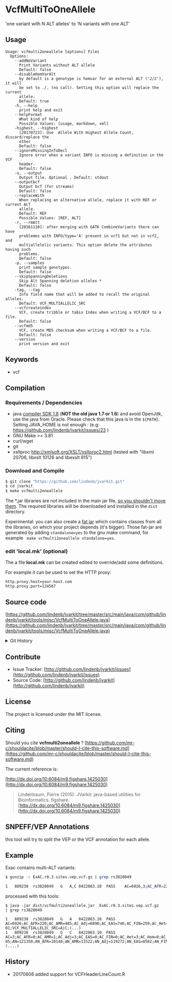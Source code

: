# VcfMultiToOneAllele

'one variant with N ALT alleles' to 'N variants with one ALT'


## Usage

```
Usage: vcfmulti2oneallele [options] Files
  Options:
    --addNoVariant
      Print Variants without ALT allele
      Default: false
    --disableHomVarAlt
      by default is a genotype is homvar for an external ALT ('2/2'), it will 
      be set to ./. (no call). Setting this option will replace the current 
      allele. 
      Default: true
    -h, --help
      print help and exit
    --helpFormat
      What kind of help
      Possible Values: [usage, markdown, xml]
    -highest, --highest
      [20170723]: Use  Allele With Highest Allele Count, discard/replace the 
      other 
      Default: false
    --ignoreMissingInfoDecl
      Ignore error when a variant INFO is missing a definition in the VCF 
      header. 
      Default: false
    -o, --output
      Output file. Optional . Default: stdout
    --outputbcf
      Output bcf (for streams)
      Default: false
    --replaceWith
      When replacing an alternative allele, replace it with REF or current ALT 
      allele. 
      Default: REF
      Possible Values: [REF, ALT]
    -r, --rmAtt
      [20161110]: after merging with GATK CombineVariants there can have 
      problemes with INFO/type='A' present in vcf1 but not in vcf2, and 
      multiallelelic variants. This option delete the attributes having such 
      problems. 
      Default: false
    -p, --samples
      print sample genotypes.
      Default: false
    --skipSpanningDeletions
      Skip Alt Spanning deletion alleles *
      Default: false
    -tag, --tag
      Info field name that will be added to recall the original alleles.
      Default: VCF_MULTIALLELIC_SRC
    --vcfcreateindex
      VCF, create tribble or tabix Index when writing a VCF/BCF to a file.
      Default: false
    --vcfmd5
      VCF, create MD5 checksum when writing a VCF/BCF to a file.
      Default: false
    --version
      print version and exit

```


## Keywords

 * vcf


## Compilation

### Requirements / Dependencies

* java [compiler SDK 1.8](http://www.oracle.com/technetwork/java/index.html) (**NOT the old java 1.7 or 1.6**) and avoid OpenJdk, use the java from Oracle. Please check that this java is in the `${PATH}`. Setting JAVA_HOME is not enough : (e.g: https://github.com/lindenb/jvarkit/issues/23 )
* GNU Make >= 3.81
* curl/wget
* git
* xsltproc http://xmlsoft.org/XSLT/xsltproc2.html (tested with "libxml 20706, libxslt 10126 and libexslt 815")


### Download and Compile

```bash
$ git clone "https://github.com/lindenb/jvarkit.git"
$ cd jvarkit
$ make vcfmulti2oneallele
```

The *.jar libraries are not included in the main jar file, [so you shouldn't move them](https://github.com/lindenb/jvarkit/issues/15#issuecomment-140099011 ).
The required libraries will be downloaded and installed in the `dist` directory.

Experimental: you can also create a [fat jar](https://stackoverflow.com/questions/19150811/) which contains classes from all the libraries, on which your project depends (it's bigger). Those fat-jar are generated by adding `standalone=yes` to the gnu make command, for example ` make vcfmulti2oneallele standalone=yes`.

### edit 'local.mk' (optional)

The a file **local.mk** can be created edited to override/add some definitions.

For example it can be used to set the HTTP proxy:

```
http.proxy.host=your.host.com
http.proxy.port=124567
```
## Source code 

[https://github.com/lindenb/jvarkit/tree/master/src/main/java/com/github/lindenb/jvarkit/tools/misc/VcfMultiToOneAllele.java](https://github.com/lindenb/jvarkit/tree/master/src/main/java/com/github/lindenb/jvarkit/tools/misc/VcfMultiToOneAllele.java)


<details>
<summary>Git History</summary>

```
Thu Nov 9 17:26:59 2017 +0100 ; fixing various thinsg, updated burdenfiltergene ; https://github.com/lindenb/jvarkit/commit/3a11227727666eedb1e6c77c8e16f124db9956e5
Fri Sep 8 12:42:11 2017 +0200 ; gnomad spring + add test ; https://github.com/lindenb/jvarkit/commit/03445831f08a7e61c34d0c6fab5c4c6b4d647c6c
Fri Sep 8 11:29:13 2017 +0200 ; cont ; https://github.com/lindenb/jvarkit/commit/0c5035b59124ca18aba0405d0c616b565a32d10e
Fri Aug 4 16:40:02 2017 +0200 ; cont ; https://github.com/lindenb/jvarkit/commit/57f08e720a97f952bab81961431d83accdefeae3
Mon Jun 26 17:29:03 2017 +0200 ; burden ; https://github.com/lindenb/jvarkit/commit/a3b7abf21d07f0366e81816ebbb2cce26b2341e7
Fri Jun 23 16:37:51 2017 +0200 ; alt vs homref ; https://github.com/lindenb/jvarkit/commit/9ef5f8c8d0b33994515b0faac60e84b275ab34eb
Fri Jun 23 15:32:55 2017 +0200 ; updated vcf2multiallele ; https://github.com/lindenb/jvarkit/commit/9a69f3da7748ae43458e34f0cd3c0f052aa09b51
Fri Jun 23 15:26:55 2017 +0200 ; updated vcf2multiallele ; https://github.com/lindenb/jvarkit/commit/775e8ddcc38a3e283cf49d9287b06510d7634e31
Tue Jun 6 18:06:17 2017 +0200 ; postponed vcf ; https://github.com/lindenb/jvarkit/commit/bcd52318caf3cd76ce8662485ffaacaabde97caf
Mon May 22 17:20:59 2017 +0200 ; moving to jcommaner ; https://github.com/lindenb/jvarkit/commit/60cbfa764f7f5bacfdb78e48caf8f9b66e53a6a0
Thu May 11 16:20:27 2017 +0200 ; move to jcommander ; https://github.com/lindenb/jvarkit/commit/15b6fabdbdd7ce0d1e20ca51e1c1a9db8574a59e
Thu Apr 27 17:22:22 2017 +0200 ; cont jcommander ; https://github.com/lindenb/jvarkit/commit/0a27a246a537d2b48201596067652ea26bfc28d6
Fri Nov 25 12:30:34 2016 +0100 ; cont ; https://github.com/lindenb/jvarkit/commit/31949a5be3c9948eb6d6fa72a96e8cbcbc66796d
Mon Jan 25 18:43:22 2016 +0100 ; cont ; https://github.com/lindenb/jvarkit/commit/f49222d5a112d79fc4148f2a2a56e46a7ee5f517
Sat Jan 23 14:55:35 2016 +0100 ; factory builder ; https://github.com/lindenb/jvarkit/commit/d70912b7dbbca748cf4d45a0ba44a6bc70f804d7
Fri Nov 27 15:22:25 2015 +0100 ; cont ; https://github.com/lindenb/jvarkit/commit/04a83d5b9f0e69fd2f7087e519b0de3e2b4f9863
Tue Jul 21 17:15:14 2015 +0200 ; cont ; https://github.com/lindenb/jvarkit/commit/cc3230eabbfb7c2c9763528c63c1f42ae1281351
Mon Jul 6 16:14:07 2015 +0200 ; cont ; https://github.com/lindenb/jvarkit/commit/ee95fe6971b5655c61d7feb22e8fa877201a9ca6
Wed Jul 1 20:06:47 2015 +0200 ; cont ; https://github.com/lindenb/jvarkit/commit/a98d085769cbd9a4300329cda346ab0697d24c61
Wed Jul 1 19:37:31 2015 +0200 ; cont ; https://github.com/lindenb/jvarkit/commit/0c182acaac09c876387bbb4d0777fd6596284665
Tue Jun 30 17:45:37 2015 +0200 ; cont ; https://github.com/lindenb/jvarkit/commit/7c0d31b60217243a99bc4e1ea0045c9f885ba9bd
Mon Jun 29 16:03:33 2015 +0200 ; VcfMultiToOneAllele support samples in header ; https://github.com/lindenb/jvarkit/commit/70f05f90c0062763d380921d0c3a9cbcf33421a6
Fri Jun 5 12:42:21 2015 +0200 ; cont ; https://github.com/lindenb/jvarkit/commit/cc909f9f4ceea181bb65e4203e3fdbde176c6f2f
Tue Jun 2 16:04:16 2015 +0200 ; 'one variant, N ALT' to 'N variants one ALT' #tweet ; https://github.com/lindenb/jvarkit/commit/6019125b77027d0d11ec86c6ff8de72413be7263
```

</details>

## Contribute

- Issue Tracker: [http://github.com/lindenb/jvarkit/issues](http://github.com/lindenb/jvarkit/issues)
- Source Code: [http://github.com/lindenb/jvarkit](http://github.com/lindenb/jvarkit)

## License

The project is licensed under the MIT license.

## Citing

Should you cite **vcfmulti2oneallele** ? [https://github.com/mr-c/shouldacite/blob/master/should-I-cite-this-software.md](https://github.com/mr-c/shouldacite/blob/master/should-I-cite-this-software.md)

The current reference is:

[http://dx.doi.org/10.6084/m9.figshare.1425030](http://dx.doi.org/10.6084/m9.figshare.1425030)

> Lindenbaum, Pierre (2015): JVarkit: java-based utilities for Bioinformatics. figshare.
> [http://dx.doi.org/10.6084/m9.figshare.1425030](http://dx.doi.org/10.6084/m9.figshare.1425030)


## SNPEFF/VEP Annotations

this tool will try to split the VEP or the VCF annotation for each allele.


## Example

Exac contains multi-ALT  variants:

```bash
$ gunzip -c ExAC.r0.3.sites.vep.vcf.gz | grep rs3828049

1	889238	rs3828049	G	A,C	8422863.10	PASS	AC=6926,3;AC_AFR=220,0;AC_AMR=485,1;AC_Adj=6890,3;AC_EAS=746,0;AC_FIN=259,0;AC_Het=6442,3,0;AC_Hom=224,0;AC_NFE=3856,0;AC_OTH=41,0;AC_SAS=1283,2;AF=0.057,2.472e-05;AN=121358;AN_AFR=10148;AN_AMR=11522;AN_Adj=119272;AN_EAS=8582;AN_FIN=6358;AN_NFE=65282;AN_OTH=876;AN_SAS=16504;(...)

```

processed with this tools:
```
$ java -jar dist/vcfmulti2oneallele.jar  ExAC.r0.3.sites.vep.vcf.gz   | grep rs3828049

1	889238	rs3828049	G	A	8422863.10	PASS	AC=6926;AC_AFR=220;AC_AMR=485;AC_Adj=6890;AC_EAS=746;AC_FIN=259;AC_Het=6442;AC_Hom=224;AC_NFE=3856;AC_OTH=41;AC_SAS=1283;AF=0.057;AN=121358;AN_AFR=10148;AN_AMR=11522;AN_Adj=119272;AN_EAS=8582;AN_FIN=6358;AN_NFE=65282;AN_OTH=876;AN_SAS=16504;BaseQRankSum=-2.170e-01;VCF_MULTIALLELIC_SRC=A|C;(...)
1	889238	rs3828049	G	C	8422863.10	PASS	AC=3;AC_AFR=0;AC_AMR=1;AC_Adj=3;AC_EAS=0;AC_FIN=0;AC_Het=3;AC_Hom=0;AC_NFE=0;AC_OTH=0;AC_SAS=2;AF=2.472e-05;AN=121358;AN_AFR=10148;AN_AMR=11522;AN_Adj=119272;AN_EAS=8582;AN_FIN=6358;AN_NFE=65282;AN_OTH=876;AN_SAS=16504;VCF_MULTIALLELIC_SRC=A|C;(....)
```

## History

* 20170606 added support for VCFHeaderLineCount.R


